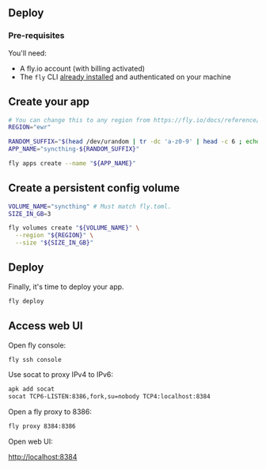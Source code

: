 ## Deploy

### Pre-requisites

You'll need:

- A fly.io account (with billing activated)
- The `fly` CLI [already installed](https://fly.io/docs/getting-started/installing-flyctl/) and authenticated on your machine

## Create your app

```bash
# You can change this to any region from https://fly.io/docs/reference/regions/
REGION="ewr"

RANDOM_SUFFIX="$(head /dev/urandom | tr -dc 'a-z0-9' | head -c 6 ; echo '')"
APP_NAME="syncthing-${RANDOM_SUFFIX}"

fly apps create --name "${APP_NAME}"
```

## Create a persistent config volume

```bash
VOLUME_NAME="syncthing" # Must match fly.toml.
SIZE_IN_GB=3

fly volumes create "${VOLUME_NAME}" \
  --region "${REGION}" \
  --size "${SIZE_IN_GB}"
```

## Deploy

Finally, it's time to deploy your app.

```bash
fly deploy
```

## Access web UI

Open fly console:

```bash
fly ssh console
```

Use socat to proxy IPv4 to IPv6:

```bash
apk add socat
socat TCP6-LISTEN:8386,fork,su=nobody TCP4:localhost:8384
```

Open a fly proxy to 8386:

```bash
fly proxy 8384:8386
```

Open web UI:

<http://localhost:8384>
